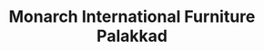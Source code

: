 ---
title: "Monarch International Furniture Palakkad"
url: /palakkad/monarch-international-furniture-palakkad/
shop: Möbel
---